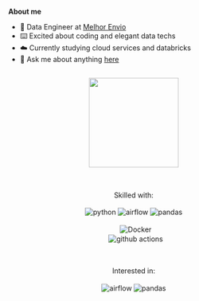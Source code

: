 <p align="center"><a href="https://vitorschuh.github.io"></a></p>

**About me**
- 🎲 Data Engineer at [Melhor Envio](https://melhorenvio.com.br/)
- ⌨️ Excited about coding and elegant data techs
- ☁️ Currently studying cloud services and databricks
- 💬 Ask me about anything [here](https://github.com/vitorschuh/vitorschuh/issues)

##
<div align="center">
  <a href="https://github.com/vitorschuh">
  <img height="180em" src="https://github-readme-stats.vercel.app/api?username=vitorschuh&show_icons=true&theme=graywhite&include_all_commits=true&count_private=true"/>
  </a>
</div>

##
<div align="center"><br>
  Skilled with:
</div>    
<div style="display: inline_block"><br>
  <div align="center">
  <img alt="python" src="https://img.shields.io/badge/Python-14354C?style=for-the-badge&logo=python&logoColor=white">
  <img alt="airflow" src="https://img.shields.io/badge/Airflow-ffffff?style=for-the-badge&logo=Apache%20Airflow&logoColor=grey">
  <img alt="pandas" src="https://img.shields.io/badge/pandas-%23150458.svg?style=for-the-badge&logo=pandas&logoColor=white">
  <div style="white-space: pre-wrap;">
  <img align="center" alt="Docker" src="https://img.shields.io/badge/docker-%230db7ed.svg?style=for-the-badge&logo=docker&logoColor=white">
  <img align="center" alt="github actions" src="https://camo.githubusercontent.com/c864d5ed3fa361052c6891846a375d92050d59f882cc33aec9f64632da02bb3b/68747470733a2f2f696d672e736869656c64732e696f2f62616467652f676974687562253230616374696f6e732d2532333236373145352e7376673f7374796c653d666f722d7468652d6261646765266c6f676f3d676974687562616374696f6e73266c6f676f436f6c6f723d7768697465">
</div>

##
<div align="center"><br>
  Interested in:
</div>    
<div style="display: inline_block"><br>
  <div align="center">
  <img align="center" alt="airflow" src="https://img.shields.io/badge/Spark-FFFFFF?style=for-the-badge&logo=apachespark&logoColor=#E35A16">
  <img align="center" alt="pandas" src="https://img.shields.io/badge/Databricks-FFFFFF?style=for-the-badge&logo=Databricks&logoColor=dc143d">

</div>